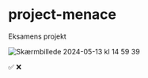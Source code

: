 # project-menace

Eksamens projekt

![Skærmbillede 2024-05-13 kl  14 59 39](https://github.com/omar-eaa/project-menace/assets/143701116/cd46a84a-9740-4911-842f-26727eab2fea)

<!-- check list   today: lørdag -->

  <!--kl:22:30👇  -->

<!-- * header make better/fix and clone it to all pages ✅ -->
<!-- footer need to be on all pages ❌  -->
<!-- make titel h1 have  same font and same size ✅ -->
<!-- make all pages have nice font and spacing ❌ -->
<!-- change index.html bestsellers img so it looks the samme on each img  ✅-->
<!-- make cap.html page done ✅-->
<!--* make chekout page to all 6 product  ❌ -->
<!-- make link work on all pages❌ -->
<!-- check for white space on the right side ❌ -->

✅
❌
